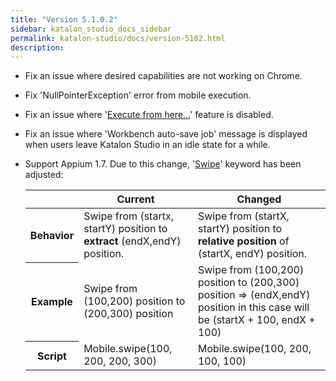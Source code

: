 ```yaml
---
title: "Version 5.1.0.2" 
sidebar: katalon_studio_docs_sidebar
permalink: katalon-studio/docs/version-5102.html 
description: 
---
```

*   Fix an issue where desired capabilities are not working on Chrome.
*   Fix 'NullPointerException' error from mobile execution.
*   Fix an issue where '[Execute from here...](https://docs.katalon.com/display/KD/Execute+test+from+specific+step)' feature is disabled.
*   Fix an issue where 'Workbench auto-save job' message is displayed when users leave Katalon Studio in an idle state for a while.
*   Support Appium 1.7. Due to this change, '[Swipe](https://docs.katalon.com/display/KD/%5BMobile%5D+Swipe)' keyword has been adjusted:
    
    <table><thead><tr><th>&nbsp;</th><th>Current</th><th>Changed</th></tr></thead><tbody><tr><th>Behavior</th><td>Swipe from (startx, startY) position to <strong>extract</strong> (endX,endY) position.<strong></strong></td><td>Swipe from (startX, startY) position to <strong>relative position</strong> of (startX, endY) position.<strong></strong></td></tr><tr><th>Example</th><td><span>Swipe from (100,200) position to (200,300) position</span></td><td><span>Swipe from (100,200) position to (200,300) position =&gt; (endX,endY) position in this case will be (startX + 100, endX + 100)</span></td></tr><tr><th>Script</th><td>Mobile.swipe(100, 200, 200, 300)</td><td><span>Mobile.swipe(100, 200, 100, 100)</span></td></tr></tbody></table>